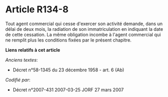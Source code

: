 # Article R134-8

Tout agent commercial qui cesse d'exercer son activité demande, dans un délai de deux mois, la radiation de son
immatriculation en indiquant la date de cette cessation. La même obligation incombe à l'agent commercial qui ne remplit plus
les conditions fixées par le présent chapitre.

**Liens relatifs à cet article**

_Anciens textes_:

  - Décret n°58-1345 du 23 décembre 1958 - art. 6 (Ab)

_Codifié par_:

  - Décret n°2007-431 2007-03-25 JORF 27 mars 2007
